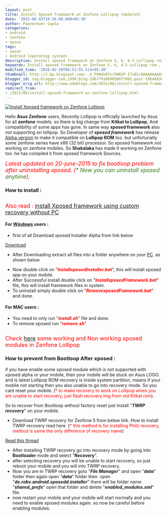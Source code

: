 ```yaml
---
layout: post
title: Install Xposed framework on Zenfone Lollipop (Updated)
date: '2015-06-03T10:26:00.000+05:30'
author: Pawneshwer Gupta
categories:
- android
- zenfone
- xpose
tags:
- xpose
- Android (operating system)
description: Install xposed framework on Zenfone 5, 6, 4.5 Lollipop rom , if you are getting Bootloop while installing Xposed on lollipop then follow this procedure
keywords: Install xposed framework on Zenfone 5, 6, 4.5 Lollipop rom , if you are getting Bootloop while installing Xposed on lollipop then follow this procedure
modified_time: '2016-02-20T06:52:55.514+05:30'
thumbnail: http://2.bp.blogspot.com/-_X_PXWGkQfs/VW6GP-I7v8I/AAAAAAAAAFM/eLcZCiUGez4/s72-c/logo.jpg
blogger_id: tag:blogger.com,1999:blog-1967791069058877982.post-3964683605522846059
blogger_orig_url: http://www.edablogs.com/2015/06/install-xposed-framework-on-zenfone-lollipop.html
redirect_from:
- /2015/06/install-xposed-framework-on-zenfone-lollipop.html
---
```


[![Install Xposed framework on Zenfone Lollipop](http://2.bp.blogspot.com/-_X_PXWGkQfs/VW6GP-I7v8I/AAAAAAAAAFM/eLcZCiUGez4/s320/logo.jpg "Install Xposed framework on Zenfone Lollipop")](http://2.bp.blogspot.com/-_X_PXWGkQfs/VW6GP-I7v8I/AAAAAAAAAFM/eLcZCiUGez4/s1600/logo.jpg)

Hello **Asus Zenfone** users, Recently Lollipop is officially launched by Asus for all **zenfone** models. so there is big change from **Kitkat to Lollipop**, And compatibility of some apps has gone. In same way **xposed framework** also not supporting on lollipop. So Developer of **_xposed framework_** has release [Alpha version](http://en.wikipedia.org/wiki/Software_release_life_cycle "Software release life cycle") to make it compatible on **Lollipop ROM** too. but unfortunatly some zenfone series have x86 (32 bit) processor. So xposed framework not working on zenfone mobiles. So **Shakalaka** has made it working on Zenfone too. he has compiled it from xposed framework Sources.  

_<span style="color: red; font-size: large;">Latest updated on 20-june-2015 to fix bootloop problem after uninstalling xposed. (</span><span style="color: #38761d; font-size: large;">* Now you can uninstall xposed anytime</span><span style="color: red; font-size: large;">).</span>_

### How to install :

## <span style="font-weight: normal;"><span style="font-size: large;"><span style="color: red;">Also read :</span> [install Xposed framework using custom recovery without PC](http://www.xdablogs.com/2015/07/install-xposed-framework-zenfoen-5-lollipop.html)</span></span>

#### For [Windows](http://en.wikipedia.org/wiki/Microsoft_Windows "Microsoft Windows") users :

*   first of all Download xposed Installer Alpha from link below

[Download](https://userscloud.com/ahfz6utqm8aw)

*   After Downloading extract all files into a folder anywhere on your [PC](http://en.wikipedia.org/wiki/Personal_computer "Personal computer"). as shown below

[](http://1.bp.blogspot.com/-i5GMBMx37I8/VW6HLf_dWjI/AAAAAAAAAFU/bNO77z8CBXU/s1600/1.png)

*   Now double click on "**_<span style="color: red;">InstallxposedInstaller.bat</span>_**", this will install xposed app on your mobile.
*   After Successful install double click on "<span style="color: red;">**_InstallxposedFramework.bat_**</span>" file, this will install framework files in system.
*   To uninstall simply double click on "_**<span style="color: red;">RemovexposedFramework.bat</span>**_" and done.

#### For MAC users :

*   You need to only run "**_<span style="color: red;">install.sh</span>_**" file and done.
*   To remove xposed run "<span style="color: red;">**_remove.sh_**</span>"

## <span style="font-size: large; font-weight: normal;"><span style="color: red;">Check</span> [here](http://www.xdablogs.com/2015/06/list-of-working-xposed-modules-for-asus-zenfone-lollipop.html) <span style="color: red;">some working and Non working xposed modules in Zenfone Lollipop</span></span>

### How to prevent from Bootloop After xposed :

if you have enable some xposed module which is not supported with xposed alpha or your mobile, then your mobile will be stuck on Asus LOGO. and is latest Lollipop ROM recovery is inside system partition, means if your mobile not starting then you also unable to go into recovery mode. So you cant reset your mobile. (<span style="color: red;">* to make recovery to work on Lollipop when you are unable to start recovery, just flash recovery.img from old Kitkat rom</span>).

So to recover from Bootloop without factory reset just install "**_TWRP recovery_**" on your mobile.   

*   Download TWRP recovery for Zenfone 5 from below link. How to install TWRP recovery read here  (<span style="color: red;">* this method is for installing Philz recovery, method is same the only difference of recovery name</span>)

[Read this thread](http://www.xdablogs.com/2015/06/twrp-recovery-for-zenfone-5-stable.html)

*   After installing TWRP recovery go into recovery mode by going into **Bootloader** mode and select "**Recovery**".
*   after selecting recovery you will be unable to start recovery, so just reboot your mobile and you will into TWRP recovery.
*   Now you are in TWRP recovery goto "**_File Manager_**" and open "**_data_**" folder then again open "**_data_**" folder then  open "**_de.robv.android.xposedd.installer_**" there will be folder name "**_shared_prefs_**" open that folder and delete "**_enabled_modules.xml_**" file.
*   now restart your mobile and your mobile will start normally and you need to enable xposed modules again. so now be careful before enabling modules.